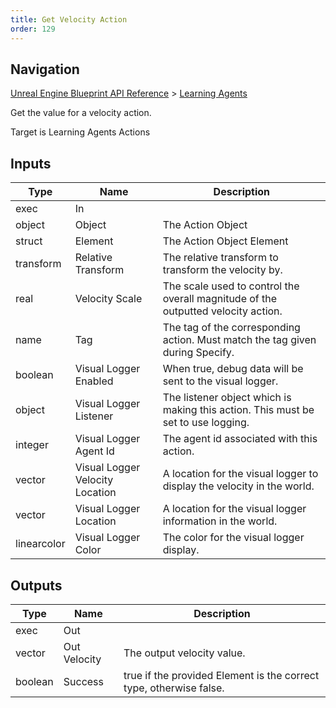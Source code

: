 ```yaml
---
title: Get Velocity Action
order: 129
---
```

## Navigation

[Unreal Engine Blueprint API Reference](https://dev.epicgames.com/documentation/en-us/unreal-engine/BlueprintAPI) > [Learning Agents](https://dev.epicgames.com/documentation/en-us/unreal-engine/BlueprintAPI/LearningAgents)

Get the value for a velocity action.

Target is Learning Agents Actions

## Inputs

| Type | Name | Description |
| --- | --- | --- |
| exec | In |  |
| object | Object | The Action Object |
| struct | Element | The Action Object Element |
| transform | Relative Transform | The relative transform to transform the velocity by. |
| real | Velocity Scale | The scale used to control the overall magnitude of the outputted velocity action. |
| name | Tag | The tag of the corresponding action. Must match the tag given during Specify. |
| boolean | Visual Logger Enabled | When true, debug data will be sent to the visual logger. |
| object | Visual Logger Listener | The listener object which is making this action. This must be set to use logging. |
| integer | Visual Logger Agent Id | The agent id associated with this action. |
| vector | Visual Logger Velocity Location | A location for the visual logger to display the velocity in the world. |
| vector | Visual Logger Location | A location for the visual logger information in the world. |
| linearcolor | Visual Logger Color | The color for the visual logger display. |

## Outputs

| Type | Name | Description |
| --- | --- | --- |
| exec | Out |  |
| vector | Out Velocity | The output velocity value. |
| boolean | Success | true if the provided Element is the correct type, otherwise false. |
